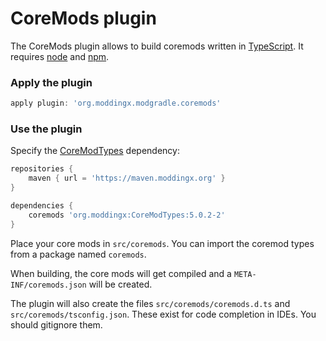 # CoreMods plugin

The CoreMods plugin allows to build coremods written in [TypeScript](https://www.typescriptlang.org/). It requires [node](https://nodejs.org/en/) and [npm](https://www.npmjs.com/).

### Apply the plugin

```groovy
apply plugin: 'org.moddingx.modgradle.coremods'
```

### Use the plugin

Specify the [CoreModTypes](https://github.com/noeppi-noeppi/CoreModTypes) dependency:

```groovy
repositories {
    maven { url = 'https://maven.moddingx.org' }
}

dependencies {
    coremods 'org.moddingx:CoreModTypes:5.0.2-2'
}
```

Place your core mods in `src/coremods`. You can import the coremod types from a package named `coremods`.

When building, the core mods will get compiled and a `META-INF/coremods.json` will be created.

The plugin will also create the files `src/coremods/coremods.d.ts` and `src/coremods/tsconfig.json`. These exist for code completion in IDEs. You should gitignore them.

